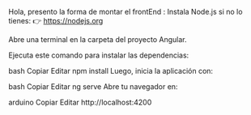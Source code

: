 Hola, presento la forma de montar el frontEnd :
Instala Node.js si no lo tienes:
👉 https://nodejs.org

Abre una terminal en la carpeta del proyecto Angular.

Ejecuta este comando para instalar las dependencias:

bash
Copiar
Editar
npm install
Luego, inicia la aplicación con:

bash
Copiar
Editar
ng serve
Abre tu navegador en:

arduino
Copiar
Editar
http://localhost:4200
